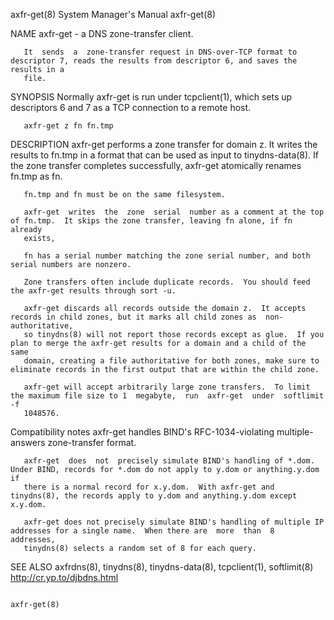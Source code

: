 axfr-get(8)                                                   System Manager's Manual                                                  axfr-get(8)

NAME
       axfr-get - a DNS zone-transfer client.

       It  sends  a  zone-transfer request in DNS-over-TCP format to descriptor 7, reads the results from descriptor 6, and saves the results in a
       file.

SYNOPSIS
       Normally axfr-get is run under tcpclient(1), which sets up descriptors 6 and 7 as a TCP connection to a remote host.

       axfr-get z fn fn.tmp

DESCRIPTION
       axfr-get performs a zone transfer for domain z.  It writes the results to fn.tmp in a format that can be used as input to  tinydns-data(8).
       If the zone transfer completes successfully, axfr-get atomically renames fn.tmp as fn.

       fn.tmp and fn must be on the same filesystem.

       axfr-get  writes  the  zone  serial  number as a comment at the top of fn.tmp.  It skips the zone transfer, leaving fn alone, if fn already
       exists,

       fn has a serial number matching the zone serial number, and both serial numbers are nonzero.

       Zone transfers often include duplicate records.  You should feed the axfr-get results through sort -u.

       axfr-get discards all records outside the domain z.  It accepts records in child zones, but it marks all child zones as  non-authoritative,
       so tinydns(8) will not report those records except as glue.  If you plan to merge the axfr-get results for a domain and a child of the same
       domain, creating a file authoritative for both zones, make sure to eliminate records in the first output that are within the child zone.

       axfr-get will accept arbitrarily large zone transfers.  To limit the maximum file size to 1  megabyte,  run  axfr-get  under  softlimit  -f
       1048576.

Compatibility notes
       axfr-get handles BIND's RFC-1034-violating multiple-answers zone-transfer format.

       axfr-get  does  not  precisely simulate BIND's handling of *.dom.  Under BIND, records for *.dom do not apply to y.dom or anything.y.dom if
       there is a normal record for x.y.dom.  With axfr-get and tinydns(8), the records apply to y.dom and anything.y.dom except x.y.dom.

       axfr-get does not precisely simulate BIND's handling of multiple IP addresses for a single name.  When there are  more  than  8  addresses,
       tinydns(8) selects a random set of 8 for each query.

SEE ALSO
       axfrdns(8), tinydns(8), tinydns-data(8), tcpclient(1), softlimit(8) http://cr.yp.to/djbdns.html

                                                                                                                                       axfr-get(8)
